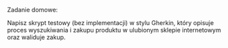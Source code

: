 Zadanie domowe:

Napisz skrypt testowy (bez implementacji) w stylu Gherkin, który opisuje proces wyszukiwania i zakupu produktu w ulubionym sklepie internetowym oraz waliduje zakup.
